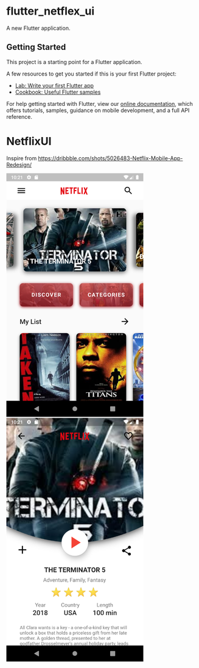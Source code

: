 # flutter_netflex_ui

A new Flutter application.

## Getting Started

This project is a starting point for a Flutter application.

A few resources to get you started if this is your first Flutter project:

- [Lab: Write your first Flutter app](https://flutter.dev/docs/get-started/codelab)
- [Cookbook: Useful Flutter samples](https://flutter.dev/docs/cookbook)

For help getting started with Flutter, view our
[online documentation](https://flutter.dev/docs), which offers tutorials,
samples, guidance on mobile development, and a full API reference.
# NetflixUI
Inspire from https://dribbble.com/shots/5026483-Netflix-Mobile-App-Redesign/

<img src ="/screenshots/Screenshot_1.png" width="360" height="640">
<img src ="/screenshots/Screenshot_2.png" width="360" height="640">



